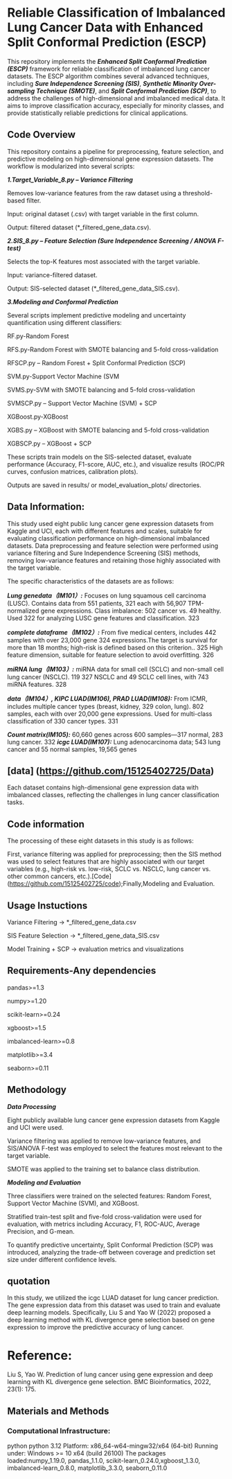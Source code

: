 # Reliable Classification of Imbalanced Lung Cancer Data with Enhanced Split Conformal Prediction (ESCP)
This repository implements the ***Enhanced Split Conformal Prediction (ESCP)*** framework for reliable classification of imbalanced lung cancer datasets. The ESCP algorithm combines several advanced techniques, including ***Sure Independence Screening (SIS)***, ***Synthetic Minority Over-sampling Technique (SMOTE)***, and ***Split Conformal Prediction (SCP)***, to address the challenges of high-dimensional and imbalanced medical data. It aims to improve classification accuracy, especially for minority classes, and provide statistically reliable predictions for clinical applications.

## Code Overview
This repository contains a pipeline for preprocessing, feature selection, and predictive modeling on high-dimensional gene expression datasets. The workflow is modularized into several scripts:

***1.Target_Variable_8.py – Variance Filtering***

Removes low-variance features from the raw dataset using a threshold-based filter.

Input: original dataset (.csv) with target variable in the first column.

Output: filtered dataset (*_filtered_gene_data.csv).

***2.SIS_8.py – Feature Selection (Sure Independence Screening / ANOVA F-test)***

Selects the top-K features most associated with the target variable.

Input: variance-filtered dataset.

Output: SIS-selected dataset (*_filtered_gene_data_SIS.csv).

***3.Modeling and Conformal Prediction***

Several scripts implement predictive modeling and uncertainty quantification using different classifiers:

RF.py-Random Forest

RFS.py-Random Forest with SMOTE balancing and 5-fold cross-validation

RFSCP.py – Random Forest + Split Conformal Prediction (SCP)

SVM.py-Support Vector Machine (SVM

SVMS.py-SVM with SMOTE balancing and 5-fold cross-validation

SVMSCP.py – Support Vector Machine (SVM) + SCP

XGBoost.py-XGBoost

XGBS.py – XGBoost with SMOTE balancing and 5-fold cross-validation

XGBSCP.py – XGBoost + SCP


These scripts train models on the SIS-selected dataset, evaluate performance (Accuracy, F1-score, AUC, etc.), and visualize results (ROC/PR curves, confusion matrices, calibration plots).

Outputs are saved in results/ or model_evaluation_plots/ directories.
## Data Information:
This study used eight public lung cancer gene expression datasets from Kaggle and UCI, each with different features and scales, suitable for evaluating classification performance on high-dimensional imbalanced datasets. Data preprocessing and feature selection were performed using variance filtering and Sure Independence Screening (SIS) methods, removing low-variance features and retaining those highly associated with the target variable.

The specific characteristics of the datasets are as follows:

***Lung genedata（IM101）:*** Focuses on lung squamous cell carcinoma (LUSC). Contains data from 551 patients, 321
each with 56,907 TPM-normalized gene expressions. Class imbalance: 502 cancer vs. 49 healthy. Used 322
for analyzing LUSC gene features and classification. 323

***complete dataframe（IM102）:*** From five medical centers, includes 442 samples with over 23,000 gene 324
expressions.The target is survival for more than 18 months; high-risk is defined based on this criterion.. 325
High feature dimension, suitable for feature selection to avoid overfitting. 326

***miRNA lung（IM103）:*** miRNA data for small cell (SCLC) and non-small cell lung cancer (NSCLC). 119 327
NSCLC and 49 SCLC cell lines, with 743 miRNA features. 328

***data（IM104）, KIPC LUAD(IM106), PRAD LUAD(IM108):***  From ICMR, includes multiple cancer types (breast, kidney, 329
colon, lung). 802 samples, each with over 20,000 gene expressions. Used for multi-class classification of 330
cancer types. 331

***Count matrix(IM105):*** 60,660 genes across 600 samples—317 normal, 283 lung cancer. 332
***icgc LUAD(IM107):*** Lung adenocarcinoma data; 543 lung cancer and 55 normal samples, 19,565 genes

## [data] (https://github.com/15125402725/Data)

Each dataset contains high-dimensional gene expression data with imbalanced classes, reflecting the challenges in lung cancer classification tasks.

## Code information
The processing of these eight datasets in this study is as follows:

First, variance filtering was applied for preprocessing; then the SIS method was used to select features that are highly associated with our target variables (e.g., high-risk vs. low-risk, SCLC vs. NSCLC, lung cancer vs. other common cancers, etc.).[Code]  (https://github.com/15125402725/code);Finally,Modeling and Evaluation.

## Usage Instuctions
Variance Filtering → *_filtered_gene_data.csv

SIS Feature Selection → *_filtered_gene_data_SIS.csv

Model Training + SCP → evaluation metrics and visualizations
## Requirements-Any dependencies
pandas>=1.3

numpy>=1.20

scikit-learn>=0.24

xgboost>=1.5

imbalanced-learn>=0.8

matplotlib>=3.4

seaborn>=0.11

## Methodology
***Data Processing***

Eight publicly available lung cancer gene expression datasets from Kaggle and UCI were used.

Variance filtering was applied to remove low-variance features, and SIS/ANOVA F-test was employed to select the features most relevant to the target variable.

SMOTE was applied to the training set to balance class distribution.

***Modeling and Evaluation***

Three classifiers were trained on the selected features: Random Forest, Support Vector Machine (SVM), and XGBoost.

Stratified train-test split and five-fold cross-validation were used for evaluation, with metrics including Accuracy, F1, ROC-AUC, Average Precision, and G-mean.

To quantify predictive uncertainty, Split Conformal Prediction (SCP) was introduced, analyzing the trade-off between coverage and prediction set size under different confidence levels.
## quotation
In this study, we utilized the icgc LUAD dataset for lung cancer prediction. The gene expression data from this dataset was used to train and evaluate deep learning models. Specifically, Liu S and Yao W (2022) proposed a deep learning method with KL divergence gene selection based on gene expression to improve the predictive accuracy of lung cancer.

# Reference:

Liu S, Yao W. Prediction of lung cancer using gene expression and deep learning with KL divergence gene selection. BMC Bioinformatics, 2022, 23(1): 175.

## Materials and Methods
### Computational Infrastructure:
python python 3.12 Platform: x86_64-w64-mingw32/x64 (64-bit) Running under: Windows >= 10 x64 (build 26100) The packages loaded:numpy_1.19.0, pandas_1.1.0, scikit-learn_0.24.0,xgboost_1.3.0, imbalanced-learn_0.8.0, matplotlib_3.3.0, seaborn_0.11.0




